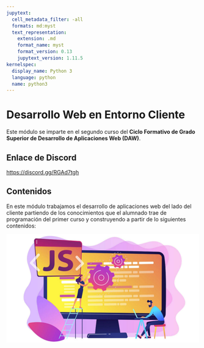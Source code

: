 ```yaml
---
jupytext:
  cell_metadata_filter: -all
  formats: md:myst
  text_representation:
    extension: .md
    format_name: myst
    format_version: 0.13
    jupytext_version: 1.11.5
kernelspec:
  display_name: Python 3
  language: python
  name: python3
---
```


# Desarrollo Web en Entorno Cliente

Este módulo se imparte en el segundo curso del **Ciclo Formativo de Grado Superior de Desarrollo de Aplicaciones Web (DAW)**.

## Enlace de Discord

https://discord.gg/RGAd7tgh

## Contenidos 

En este módulo trabajamos el desarrollo de aplicaciones web del lado del cliente partiendo de los conocimientos que el alumnado trae de programación del primer curso y construyendo a partir de lo siguientes contenidos: 

![DWEC](dwec.png)

```{tableofcontents}
```